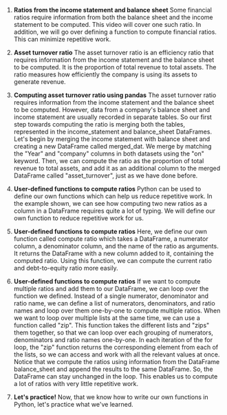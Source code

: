 1. **Ratios from the income statement and balance sheet**
Some financial ratios require information from both the balance sheet and the income statement to be computed. This video will cover one such ratio. In addition, we will go over defining a function to compute financial ratios. This can minimize repetitive work.

2. **Asset turnover ratio**
The asset turnover ratio is an efficiency ratio that requires information from the income statement and the balance sheet to be computed. It is the proportion of total revenue to total assets. The ratio measures how efficiently the company is using its assets to generate revenue.

3. **Computing asset turnover ratio using pandas**
The asset turnover ratio requires information from the income statement and the balance sheet to be computed. However, data from a company's balance sheet and income statement are usually recorded in separate tables. So our first step towards computing the ratio is merging both the tables, represented in the income_statement and balance_sheet DataFrames. Let's begin by merging the income statement with balance sheet and creating a new DataFrame called merged_dat. We merge by matching the "Year" and "company" columns in both datasets using the "on" keyword. Then, we can compute the ratio as the proportion of total revenue to total assets, and add it as an additional column to the merged DataFrame called "asset_turnover", just as we have done before.

4. **User-defined functions to compute ratios**
Python can be used to define our own functions which can help us reduce repetitive work. In the example shown, we can see how computing two new ratios as a column in a DataFrame requires quite a lot of typing. We will define our own function to reduce repetitive work for us.

5. **User-defined functions to compute ratios**
Here, we define our own function called compute ratio which takes a DataFrame, a numerator column, a denominator column, and the name of the ratio as arguments. It returns the DataFrame with a new column added to it, containing the computed ratio. Using this function, we can compute the current ratio and debt-to-equity ratio more easily.

6. **User-defined functions to compute ratios**
If we want to compute multiple ratios and add them to our DataFrame, we can loop over the function we defined. Instead of a single numerator, denominator and ratio name, we can define a list of numerators, denominators, and ratio names and loop over them one-by-one to compute multiple ratios. When we want to loop over multiple lists at the same time, we can use a function called "zip". This function takes the different lists and "zips" them together, so that we can loop over each grouping of numerators, denominators and ratio names one-by-one. In each iteration of the for loop, the "zip" function returns the corresponding element from each of the lists, so we can access and work with all the relevant values at once. Notice that we compute the ratios using information from the DataFrame balance_sheet and append the results to the same DataFrame. So, the DataFrame can stay unchanged in the loop. This enables us to compute a lot of ratios with very little repetitive work.

7. **Let's practice!**
Now, that we know how to write our own functions in Python, let's practice what we've learned.